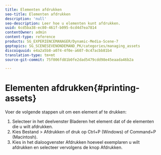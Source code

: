 ```yaml
---
title: Elementen afdrukken
seo-title: Elementen afdrukken
description: 'null'
seo-description: Leer hoe u elementen kunt afdrukken.
uuid: 6cd5ba38-ec80-461f-b095-6cd4d7ea7814
contentOwner: admin
content-type: reference
products: SG_EXPERIENCEMANAGER/Dynamic-Media-Scene-7
geptopics: SG_SCENESEVENONDEMAND_PK/categories/managing_assets
discoiquuid: e4a2a5b8-a074-4f0e-a607-0c47acbb81b4
translation-type: tm+mt
source-git-commit: 75f006fd81b0fe2dad5479cdd98e45eaada46b2a

---
```



# Elementen afdrukken{#printing-assets}

Voer de volgende stappen uit om een element af te drukken:

1. Selecteer in het deelvenster Bladeren het element dat of de elementen die u wilt afdrukken.
1. Kies Bestand > Afdrukken of druk op Ctrl+P (Windows) of Command+P (Macintosh).
1. Kies in het dialoogvenster Afdrukken hoeveel exemplaren u wilt afdrukken en selecteer vervolgens de knop Afdrukken.

